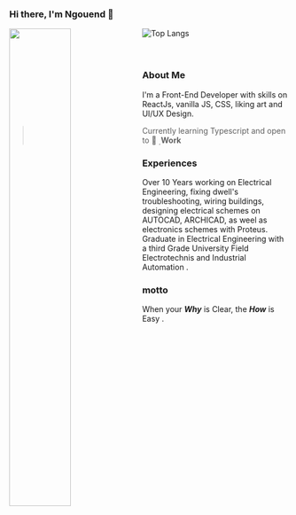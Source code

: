 ### Hi there, I'm Ngouend 👋

<img align="left" width="47%" src="https://github-readme-stats.vercel.app/api?username=BeinRain06&show_icons=true&theme=tokyonight&title_color=#eee&text_color=#005555"/>

![Top Langs](https://github-readme-stats.vercel.app/api/top-langs/?username=BeinRain06&layout=compact)
<br></br>
<br>
### **About Me**
I'm a Front-End Developer with skills on ReactJs, vanilla JS, CSS, liking art and UI/UX Design.
>
>Currently learning Typescript and open to  🔭 ̣ **Work**
### **Experiences**
Over 10 Years working on Electrical Engineering, fixing dwell's troubleshooting, wiring buildings, designing electrical schemes on AUTOCAD, ARCHICAD, as weel as electronics schemes with Proteus.
Graduate in Electrical Engineering with a third Grade University Field Electrotechnis and Industrial Automation .

### **motto**
When your ***Why*** is Clear, the ***How*** is Easy .

<!--
**BeinRain06/BeinRain06** is a ✨ _special_ ✨ repository because its `README.md` (this file) appears on your GitHub profile.

Here are some ideas to get you started:

- 🔭 I’m currently working on ...
- 🌱 I’m currently learning ...
- 👯 I’m looking to collaborate on ...
- 🤔 I’m looking for help with ...
- 💬 Ask me about ...
- 📫 How to reach me: ...
- 😄 Pronouns: ...
- ⚡ Fun fact: ...
-->
